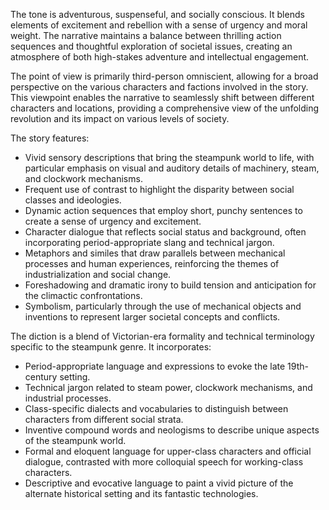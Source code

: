 
<tone>The tone is adventurous, suspenseful, and socially conscious. It blends elements of excitement and rebellion with a sense of urgency and moral weight. The narrative maintains a balance between thrilling action sequences and thoughtful exploration of societal issues, creating an atmosphere of both high-stakes adventure and intellectual engagement.</tone>

<pov>The point of view is primarily third-person omniscient, allowing for a broad perspective on the various characters and factions involved in the story. This viewpoint enables the narrative to seamlessly shift between different characters and locations, providing a comprehensive view of the unfolding revolution and its impact on various levels of society.</pov>

<litdev>The story features:
- Vivid sensory descriptions that bring the steampunk world to life, with particular emphasis on visual and auditory details of machinery, steam, and clockwork mechanisms.
- Frequent use of contrast to highlight the disparity between social classes and ideologies.
- Dynamic action sequences that employ short, punchy sentences to create a sense of urgency and excitement.
- Character dialogue that reflects social status and background, often incorporating period-appropriate slang and technical jargon.
- Metaphors and similes that draw parallels between mechanical processes and human experiences, reinforcing the themes of industrialization and social change.
- Foreshadowing and dramatic irony to build tension and anticipation for the climactic confrontations.
- Symbolism, particularly through the use of mechanical objects and inventions to represent larger societal concepts and conflicts.</litdev>

<lexchoice>The diction is a blend of Victorian-era formality and technical terminology specific to the steampunk genre. It incorporates:
- Period-appropriate language and expressions to evoke the late 19th-century setting.
- Technical jargon related to steam power, clockwork mechanisms, and industrial processes.
- Class-specific dialects and vocabularies to distinguish between characters from different social strata.
- Inventive compound words and neologisms to describe unique aspects of the steampunk world.
- Formal and eloquent language for upper-class characters and official dialogue, contrasted with more colloquial speech for working-class characters.
- Descriptive and evocative language to paint a vivid picture of the alternate historical setting and its fantastic technologies.</lexchoice>
